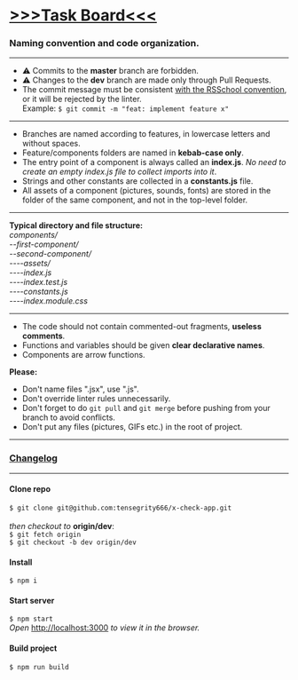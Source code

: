 # [>>>Task Board<<<](https://github.com/tensegrity666/x-check-app/projects/1)

### Naming convention and code organization.
---
* ⚠️ Commits to the __master__ branch are forbidden.
* ⚠️ Changes to the __dev__ branch are made only through Pull Requests.
* The commit message must be consistent [with the RSSchool convention](https://docs.rs.school/#/git-convention), or it will be rejected by the linter.<br>
Example: `$ git commit -m "feat: implement feature x"`
---
* Branches are named according to features, in lowercase letters and without spaces.
* Feature/components folders are named in __kebab-case only__.<br>
* The entry point of a component is always called an __index.js__.
_No need to create an empty index.js file to collect imports into it_.
* Strings and other constants are collected in a __constants.js__ file.
* All assets of a component (pictures, sounds, fonts) are stored in the folder of the same component, and not in the top-level folder.
- - -
__Typical directory and file structure:__<br>
_components/<br>
 --first-component/<br>
 --second-component/<br>
 ----assets/<br>
 ----index.js<br>
 ----index.test.js<br>
 ----constants.js<br>
 ----index.module.css_
 - - -
* The code should not contain commented-out fragments, __useless comments__.
* Functions and variables should be given __clear declarative names__.
* Сomponents are arrow functions.

__Please:__
* Don't name files ".jsx", use ".js".
* Don't override linter rules unnecessarily.
* Don't forget to do `git pull` and `git merge` before pushing from your branch to avoid conflicts.
* Don't put any files (pictures, GIFs etc.) in the root of project.
---
### [Changelog](https://github.com/tensegrity666/x-check-app/blob/dev/CHANGELOG.md)
---

#### Clone repo
`$ git clone git@github.com:tensegrity666/x-check-app.git`<br>
<br>
_then checkout to_ __origin/dev__:<br>
`$ git fetch origin`<br>
`$ git checkout -b dev origin/dev`

#### Install
`$ npm i`

#### Start server
`$ npm start`<br>
_Open_ [http://localhost:3000](http://localhost:3000) _to view it in the browser._

#### Build project
`$ npm run build`

